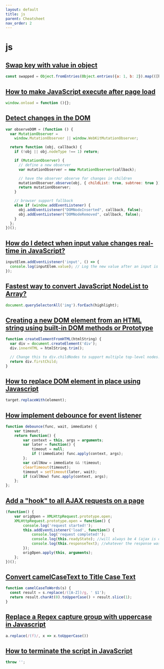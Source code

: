 ```yaml
---
layout: default
title: js
parent: Cheatsheet
nav_order: 2
---
```


# js

## [Swap key with value in object](https://stackoverflow.com/questions/23013573/swap-key-with-value-in-object)

```js
const swapped = Object.fromEntries(Object.entries({a: 1, b: 2}).map(([k, v]) => [v, k]))
```

## [How to make JavaScript execute after page load](https://stackoverflow.com/questions/807878/how-to-make-javascript-execute-after-page-load)

```js
window.onload = function (){};
```

## [Detect changes in the DOM](https://stackoverflow.com/questions/3219758/detect-changes-in-the-dom)

```js
var observeDOM = (function () {
  var MutationObserver =
    window.MutationObserver || window.WebKitMutationObserver;

  return function (obj, callback) {
    if (!obj || obj.nodeType !== 1) return;

    if (MutationObserver) {
      // define a new observer
      var mutationObserver = new MutationObserver(callback);

      // have the observer observe for changes in children
      mutationObserver.observe(obj, { childList: true, subtree: true });
      return mutationObserver;
    }

    // browser support fallback
    else if (window.addEventListener) {
      obj.addEventListener("DOMNodeInserted", callback, false);
      obj.addEventListener("DOMNodeRemoved", callback, false);
    }
  };
})();
```

## [How do I detect when input value changes real-time in JavaScript?](https://stackoverflow.com/questions/60353913/how-do-i-detect-when-input-value-changes-real-time-in-javascript)

```js
inputElem.addEventListener('input', () => {
  console.log(inputElem.value); // Log the new value after an input is made
});
```

## [Fastest way to convert JavaScript NodeList to Array?](https://stackoverflow.com/questions/3199588/fastest-way-to-convert-javascript-nodelist-to-array)

```js
document.querySelectorAll('img').forEach(highlight);
```

## [Creating a new DOM element from an HTML string using built-in DOM methods or Prototype](https://stackoverflow.com/questions/494143/creating-a-new-dom-element-from-an-html-string-using-built-in-dom-methods-or-pro)


```js
function createElementFromHTML(htmlString) {
  var div = document.createElement('div');
  div.innerHTML = htmlString.trim();

  // Change this to div.childNodes to support multiple top-level nodes.
  return div.firstChild;
}
```

## [How to replace DOM element in place using Javascript](https://stackoverflow.com/questions/843680/how-to-replace-dom-element-in-place-using-javascript)

```js
target.replaceWith(element);
```

## [How implement debounce for event listener](https://stackoverflow.com/questions/65035360/how-implement-debounce-for-event-listener-problem-with-storage-event)

```js
function debounce(func, wait, immediate) {
    var timeout;
    return function() {
        var context = this, args = arguments;
        var later = function() {
            timeout = null;
            if (!immediate) func.apply(context, args);
        };
        var callNow = immediate && !timeout;
        clearTimeout(timeout);
        timeout = setTimeout(later, wait);
        if (callNow) func.apply(context, args);
    };
};
```

## [Add a "hook" to all AJAX requests on a page](https://stackoverflow.com/questions/5202296/add-a-hook-to-all-ajax-requests-on-a-page)

```js
(function() {
    var origOpen = XMLHttpRequest.prototype.open;
    XMLHttpRequest.prototype.open = function() {
        console.log('request started!');
        this.addEventListener('load', function() {
            console.log('request completed!');
            console.log(this.readyState); //will always be 4 (ajax is completed successfully)
            console.log(this.responseText); //whatever the response was
        });
        origOpen.apply(this, arguments);
    };
})();
```

## [Convert camelCaseText to Title Case Text](https://stackoverflow.com/questions/7225407/convert-camelcasetext-to-title-case-text)

```js
function camelCaseToWords(s) {
  const result = s.replace(/([A-Z])/g, ' $1');
  return result.charAt(0).toUpperCase() + result.slice(1);
}
```

## [Replace a Regex capture group with uppercase in Javascript](https://stackoverflow.com/questions/6142922/replace-a-regex-capture-group-with-uppercase-in-javascript)

```js
a.replace(/(f)/, x => x.toUpperCase())
```

## [How to terminate the script in JavaScript](https://stackoverflow.com/questions/550574/how-to-terminate-the-script-in-javascript)

```js
throw '';
```